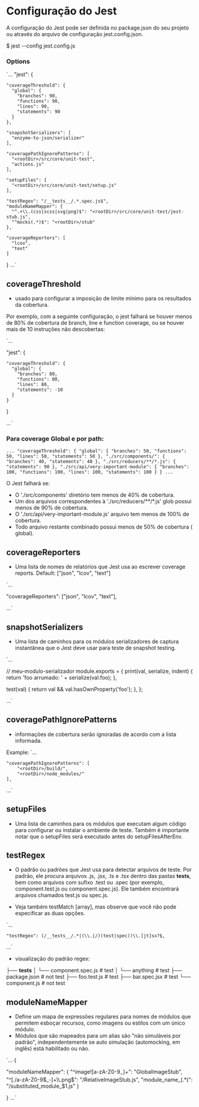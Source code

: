 # Configuração do Jest

A configuração do Jest pode ser definida no package.json do seu projeto ou através do arquivo de configuração
jest.config.json.

$ jest --config jest.config.js

### Options



`...
"jest": {

    "coverageThreshold": {
      "global": {
        "branches": 90,
        "functions": 90,
        "lines": 90,
        "statements": 90
      }
    },

    "snapshotSerializers": [
      "enzyme-to-json/serializer"
    ],

    "coveragePathIgnorePatterns": [
      "<rootDir>/src/core/unit-test",
      "actions.js"
    ],

    "setupFiles": [
      "<rootDir>/src/core/unit-test/setup.js"
    ],

    "testRegex": "/__tests__/.*.spec.js$",
    "moduleNameMapper": {
      "^.+\\.(css|scss|svg|png)$": "<rootDir>/src/core/unit-test/jest-stub.js",
      "^mocks(.*)$": "<rootDir>/stub"
    },

    "coverageReporters": [
      "lcov",
      "text"
    ]

  }
...`

## coverageThreshold

 - usado para configurar a imposição de limite mínimo para os resultados da cobertura. 

 Por exemplo, com a seguinte configuração, o jest falhará se houver menos de 80% de cobertura de branch, line e function coverage, ou se houver mais de 10 instruções não descobertas:

`...

 "jest": {

    "coverageThreshold": {
      "global": {
        "branches": 80,
        "functions": 80,
        "lines": 80,
        "statements": -10
      }
    }

  }

...`

### Para coverage Global e por path:

`...
"coverageThreshold": {
      "global": {
        "branches": 50,
        "functions": 50,
        "lines": 50,
        "statements": 50
      },
      "./src/components/": {
        "branches": 40,
        "statements": 40
      },
      "./src/reducers/**/*.js": {
        "statements": 90
      },
      "./src/api/very-important-module": {
        "branches": 100,
        "functions": 100,
        "lines": 100,
        "statements": 100
      }
}
...`

O Jest falhará se:

 - O './src/components' diretório tem menos de 40% de cobertura.
 - Um dos arquivos correspondentes à './src/reducers/**/*.js' glob possui menos de 90% de cobertura.
 - O './src/api/very-important-module.js' arquivo tem menos de 100% de cobertura.
 - Todo arquivo restante combinado possui menos de 50% de cobertura ( global).



## coverageReporters

 - Uma lista de nomes de relatórios que Jest usa ao escrever coverage reports.
 Default: ["json", "lcov", "text"]

 `...

"coverageReporters": ["json", "lcov", "text"],

 ...`



## snapshotSerializers

- Uma lista de caminhos para os módulos serializadores de captura instantânea que o Jest deve usar 
  para teste de snapshot testing.

`...

// meu-modulo-serializador
module.exports = {
  print(val, serialize, indent) {
    return 'foo arrumado: ' + serialize(val.foo);
  },

  test(val) {
    return val && val.hasOwnProperty('foo');
  },
};

...`

## coveragePathIgnorePatterns

- informações de cobertura serão ignoradas de acordo com a lista informada.

Example: 
`...
    
    "coveragePathIgnorePatterns": [
        "<rootDir>/build/",
        "<rootDir>/node_modules/"
    ],

...`

## setupFiles

- Uma lista de caminhos para os módulos que executam algum código para configurar ou instalar o ambiente de teste.
  Também é importante notar que o setupFiles será executado antes do setupFilesAfterEnv.

## testRegex

- O padrão ou padrões que Jest usa para detectar arquivos de teste. Por padrão, ele procura arquivos .js, .jsx, .ts e .tsx  dentro das pastas __tests__, bem como arquivos com sufixo .test ou .spec (por exemplo, component.test.js ou component.spec.js). Ele também encontrará arquivos chamados test.js ou spec.js.

 - Veja também testMatch [array], mas observe que você não pode especificar as duas opções.

`...

    "testRegex": (/__tests__/.*|(\\.|/)(test|spec))\\.[jt]sx?$,

...`

- visualização do padrão regex:

├── __tests__
│   └── component.spec.js # test
│   └── anything  # test
├── package.json  # not test
├── foo.test.js   # test
├── bar.spec.jsx  # test
└── component.js  # not test

## moduleNameMapper

- Define um mapa de expressões regulares para nomes de módulos que permitem esboçar recursos, como imagens ou estilos com um único módulo.
- Módulos que são mapeados para um alias são "não simuláveis por padrão", independentemente se auto simulação (automocking, em inglês) está habilitado ou não.

`...
{
  
  "moduleNameMapper": {
    "^image![a-zA-Z0-9$_-]+$":   "GlobalImageStub",
    "^[./a-zA-Z0-9$_-]+\\.png$": "<rootDir>/RelativeImageStub.js",
    "module_name_(.*)":          "<rootDir>/substituted_module_$1.js"
  }

}
...`
